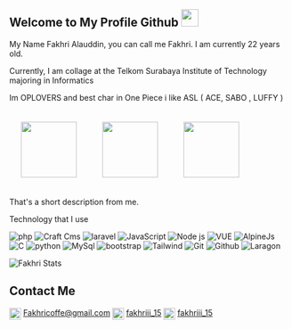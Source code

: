 ## Welcome to My Profile Github <img src="https://media.tenor.com/UTxKJNlZilwAAAAi/luffy-monkey-d-luffy.gif" width="31px">

My Name Fakhri Alauddin, you can call me Fakhri. I am currently 22 years old. 

Currently, I am collage at the Telkom Surabaya Institute of Technology majoring in Informatics

Im OPLOVERS and best char in One Piece i like ASL ( ACE, SABO , LUFFY )


<img align="center" src="https://media0.giphy.com/media/SlHhBvisBAabA07KlE/giphy.gif" height="100px" style="margin: 21px;">
<img align="center" src="https://media2.giphy.com/media/v1.Y2lkPTc5MGI3NjExOWI4MTY4ZjAxZWJmMGUxNWVmOWI2MzMxYTJjMWJmYWUzZTBhY2NmZiZjdD1z/XCrj2tVlZh31HCLWER/giphy.gif" height="100px" style="margin: 21px;">
<img align="center" src="https://media4.giphy.com/media/HURfuzzxxnBXGHAWtJ/giphy.gif" height="100px" style="margin: 21px;">

That's a short description from me.


Technology that I use

![php](https://img.shields.io/badge/-PHP-black?style=flat-square&logo=php)
![Craft Cms](https://img.shields.io/badge/-Craft%20Cms-black?style=flat-square&logo=craftcms)
![laravel](https://img.shields.io/badge/-laravel-black?style=flat-square&logo=laravel)
![JavaScript](https://img.shields.io/badge/-JavaScript-black?style=flat-square&logo=javascript)
![Node js](https://img.shields.io/badge/-NodeJs-black?style=flat-square&logo=node.js)
![VUE](https://img.shields.io/badge/-Vue-black?style=flat-square&logo=vue.js)
![AlpineJs](https://img.shields.io/badge/-AlpineJs-black?style=flat-square&logo=alpine.js)
![C](https://img.shields.io/badge/-C-black?style=flat-square&logo=C)
![python](https://img.shields.io/badge/-Python-black?style=flat-square&logo=python)
![MySql](https://img.shields.io/badge/-MySql-black?style=flat-square&logo=mysql)
![bootstrap](https://img.shields.io/badge/-Bootstrap-black?style=flat-square&logo=bootstrap)
![Tailwind](https://img.shields.io/badge/-Tailwind-black?style=flat-square&logo=tailwindcss)
![Git](https://img.shields.io/badge/-Git-black?style=flat-square&logo=Git)
![Github](https://img.shields.io/badge/-Github-black?style=flat-square&logo=Github)
![Laragon](https://img.shields.io/badge/-Laragon-black?style=flat-square&logo=Laragon)


![Fakhri Stats](https://github-readme-stats.vercel.app/api?username=Fakhri17&show_icons=true&theme=dark)


## Contact Me
<img height="21" width="21" align="center" src="https://cdn.simpleicons.org/gmail/white" />
<a href="mailto:fakhricoffe@gmail.com">Fakhricoffe@gmail.com</a>

<img height="21" width="21" align="center" src="https://cdn.simpleicons.org/twitter/white" />
<a href="https://twitter.com/fakhriii_15">fakhriii_15</a>

<img height="21" width="21" align="center" src="https://cdn.simpleicons.org/Instagram/white" />
<a href="https://www.instagram.com/fakhriii_15" target="_blank">fakhriii_15</a>







